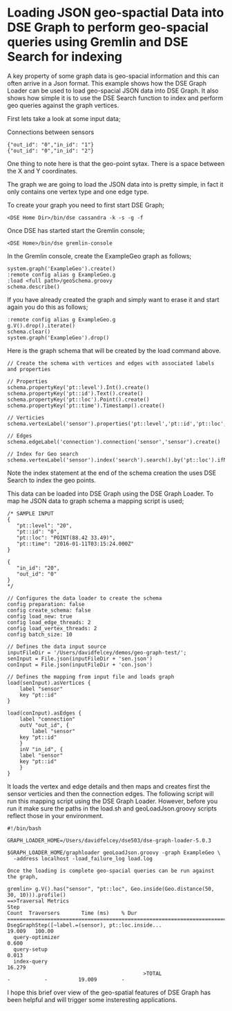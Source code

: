 # Loading JSON geo-spactial Data into DSE Graph to perform geo-spacial queries using Gremlin and DSE Search for indexing

A key property of some graph data is geo-spacial information and this can often arrive in a Json format. This example shows how the DSE Graph Loader can be used to load geo-spacial JSON data into DSE Graph. It also shows how simple it is to use the DSE Search function to index and perform geo queries against the graph vertices.

First lets take a look at some input data;

Connections between sensors

```
{"out_id": "0","in_id": "1"}
{"out_id": "0","in_id": "2"}
```

One thing to note here is that the geo-point sytax. There is a space between the X and Y coordinates.

The graph we are going to load the JSON data into is pretty simple, in fact it only contains one vertex type and one edge type.

To create your graph you need to first start DSE Graph;

```
<DSE Home Dir>/bin/dse cassandra -k -s -g -f
```

Once DSE has started start the Gremlin console;

```
<DSE Home>/bin/dse gremlin-console
```

In the Gremlin console, create the ExampleGeo graph as follows;

```
system.graph('ExampleGeo').create()
:remote config alias g ExampleGeo.g
:load <full path>/geoSchema.groovy
schema.describe()
```

If you have already created the graph and simply want to erase it and start again you do this as follows;

```
:remote config alias g ExampleGeo.g
g.V().drop().iterate()
schema.clear()
system.graph('ExampleGeo').drop()
```

Here is the graph schema that will be created by the load command above.

```
// Create the schema with vertices and edges with associated labels and properties
 
// Properties
schema.propertyKey('pt::level').Int().create()
schema.propertyKey('pt::id').Text().create()
schema.propertyKey('pt::loc').Point().create()
schema.propertyKey('pt::time').Timestamp().create()
 
// Verticies 
schema.vertexLabel('sensor').properties('pt::level','pt::id','pt::loc','pt::time').create()

// Edges 
schema.edgeLabel('connection').connection('sensor','sensor').create()

// Index for Geo search
schema.vertexLabel('sensor').index('search').search().by('pt::loc').ifNotExists().add()
```

Note the index statement at the end of the schema creation the uses DSE Search to index the geo points.

This data can be loaded into DSE Graph using the DSE Graph Loader. To map he JSON data to graph schema a mapping script is used;

```
/* SAMPLE INPUT
{
   "pt::level": "20",
   "pt::id": "0",
   "pt::loc": "POINT(88.42 33.49)",
   "pt::time": "2016-01-11T03:15:24.000Z"
}

{
   "in_id": "20",
   "out_id": "0"
}
*/

// Configures the data loader to create the schema
config preparation: false 
config create_schema: false 
config load_new: true
config load_edge_threads: 2 
config load_vertex_threads: 2 
config batch_size: 10
 
// Defines the data input source 
inputFileDir = '/Users/davidfelcey/demos/geo-graph-test/';
senInput = File.json(inputFileDir + 'sen.json')
conInput = File.json(inputFileDir + 'con.json')

// Defines the mapping from input file and loads graph
load(senInput).asVertices {
    label "sensor"
    key "pt::id"
}

load(conInput).asEdges {
    label "connection"
    outV "out_id", {
        label "sensor"
	key "pt::id"
    }
    inV "in_id", {
	label "sensor"
	key "pt::id" 
    }
}
```	

It loads the vertex and edge details and then maps and creates first the sensor verticies and then the connection edges. The following script will run this mapping script using the DSE Graph Loader. However, before you run it make sure the paths in the load.sh and geoLoadJson.groovy scripts reflect those in your environment.

```
#!/bin/bash

GRAPH_LOADER_HOME=/Users/davidfelcey/dse503/dse-graph-loader-5.0.3

$GRAPH_LOADER_HOME/graphloader geoLoadJson.groovy -graph ExampleGeo \
  -address localhost -load_failure_log load.log

Once the loading is complete geo-spacial queries can be run against the graph,

gremlin> g.V().has("sensor", "pt::loc", Geo.inside(Geo.distance(50, 30, 10))).profile()
==>Traversal Metrics
Step                                                               Count  Traversers       Time (ms)    % Dur
=============================================================================================================
DsegGraphStep([~label.=(sensor), pt::loc.inside...                                            19.009   100.00
  query-optimizer                                                                              0.600
  query-setup                                                                                  0.013
  index-query                                                                                 16.279
                                            >TOTAL                     -           -          19.009        -

```

I hope this brief over view of the geo-spatial features of DSE Graph has been helpful and will trigger some insteresting applications.

